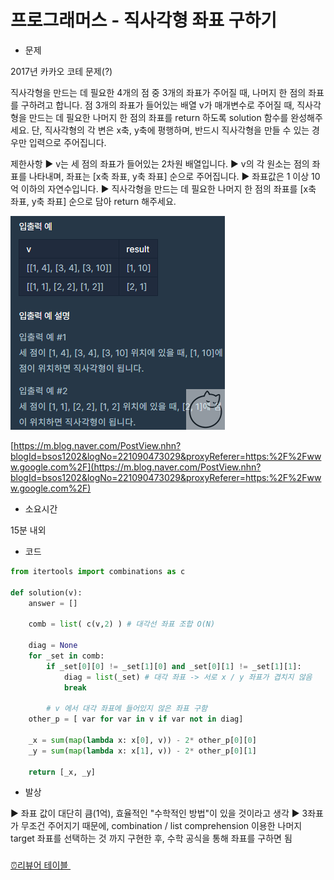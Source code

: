 # 프로그래머스 - 직사각형 좌표 구하기

- 문제

2017년 카카오 코테 문제(?)

직사각형을 만드는 데 필요한 4개의 점 중 3개의 좌표가 주어질 때, 나머지 한 점의 좌표를 구하려고 합니다. 점 3개의 좌표가 들어있는 배열 v가 매개변수로 주어질 때, 직사각형을 만드는 데 필요한 나머지 한 점의 좌표를 return 하도록 solution 함수를 완성해주세요. 단, 직사각형의 각 변은 x축, y축에 평행하며, 반드시 직사각형을 만들 수 있는 경우만 입력으로 주어집니다.

제한사항
▶ v는 세 점의 좌표가 들어있는 2차원 배열입니다.
▶ v의 각 원소는 점의 좌표를 나타내며, 좌표는 [x축 좌표, y축 좌표] 순으로 주어집니다.
▶ 좌표값은 1 이상 10억 이하의 자연수입니다.
▶ 직사각형을 만드는 데 필요한 나머지 한 점의 좌표를 [x축 좌표, y축 좌표] 순으로 담아 return 해주세요.

![%E1%84%91%E1%85%B3%E1%84%85%E1%85%A9%E1%84%80%E1%85%B3%E1%84%85%E1%85%A2%E1%84%86%E1%85%A5%E1%84%89%E1%85%B3%20-%20%E1%84%8C%E1%85%B5%E1%86%A8%E1%84%89%E1%85%A1%E1%84%80%E1%85%A1%E1%86%A8%E1%84%92%E1%85%A7%E1%86%BC%20%E1%84%8C%E1%85%AA%E1%84%91%E1%85%AD%20%E1%84%80%E1%85%AE%E1%84%92%E1%85%A1%E1%84%80%E1%85%B5%205695cbb78f8a4575898aaa2c0f0bb72f/Untitled.png](%E1%84%91%E1%85%B3%E1%84%85%E1%85%A9%E1%84%80%E1%85%B3%E1%84%85%E1%85%A2%E1%84%86%E1%85%A5%E1%84%89%E1%85%B3%20-%20%E1%84%8C%E1%85%B5%E1%86%A8%E1%84%89%E1%85%A1%E1%84%80%E1%85%A1%E1%86%A8%E1%84%92%E1%85%A7%E1%86%BC%20%E1%84%8C%E1%85%AA%E1%84%91%E1%85%AD%20%E1%84%80%E1%85%AE%E1%84%92%E1%85%A1%E1%84%80%E1%85%B5%205695cbb78f8a4575898aaa2c0f0bb72f/Untitled.png)

[https://m.blog.naver.com/PostView.nhn?blogId=bsos1202&logNo=221090473029&proxyReferer=https:%2F%2Fwww.google.com%2F](https://m.blog.naver.com/PostView.nhn?blogId=bsos1202&logNo=221090473029&proxyReferer=https:%2F%2Fwww.google.com%2F)

- 소요시간

15분 내외

- 코드

```python
from itertools import combinations as c

def solution(v):
    answer = []

    comb = list( c(v,2) ) # 대각선 좌표 조합 O(N)
    
    diag = None
    for _set in comb:
        if _set[0][0] != _set[1][0] and _set[0][1] != _set[1][1]:
            diag = list(_set) # 대각 좌표 -> 서로 x / y 좌표가 겹치지 않음
            break

		# v 에서 대각 좌표에 들어있지 않은 좌표 구함
    other_p = [ var for var in v if var not in diag]

    _x = sum(map(lambda x: x[0], v)) - 2* other_p[0][0]
    _y = sum(map(lambda x: x[1], v)) - 2* other_p[0][1]

    return [_x, _y]
```

- 발상

▶ 좌표 값이 대단히 큼(1억), 효율적인 "수학적인 방법"이 있을 것이라고 생각
▶ 3좌표가 무조건 주어지기 때문에, combination / list comprehension 이용한
나머지 target 좌표를 선택하는 것 까지 구현한 후, 
수학 공식을 통해 좌표를 구하면 됨

### 

[⏰리뷰어 테이블 ](%E1%84%91%E1%85%B3%E1%84%85%E1%85%A9%E1%84%80%E1%85%B3%E1%84%85%E1%85%A2%E1%84%86%E1%85%A5%E1%84%89%E1%85%B3%20-%20%E1%84%8C%E1%85%B5%E1%86%A8%E1%84%89%E1%85%A1%E1%84%80%E1%85%A1%E1%86%A8%E1%84%92%E1%85%A7%E1%86%BC%20%E1%84%8C%E1%85%AA%E1%84%91%E1%85%AD%20%E1%84%80%E1%85%AE%E1%84%92%E1%85%A1%E1%84%80%E1%85%B5%205695cbb78f8a4575898aaa2c0f0bb72f/%E2%8F%B0%E1%84%85%E1%85%B5%E1%84%87%E1%85%B2%E1%84%8B%E1%85%A5%20%E1%84%90%E1%85%A6%E1%84%8B%E1%85%B5%E1%84%87%E1%85%B3%E1%86%AF%20c20f467bf799455d9233891b8f008f45.csv)